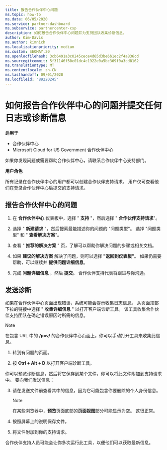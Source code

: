 ```yaml
---
title: 报告合作伙伴中心问题
ms.topic: how-to
ms.date: 06/05/2020
ms.service: partner-dashboard
ms.subservice: partnercenter-csp
description: 如何报告合作伙伴中心问题并为支持团队收集诊断信息。
author: Kim-Davis
ms.author: kimnich
ms.localizationpriority: medium
ms.custom: SEOMAY.20
ms.openlocfilehash: 3cb6491a3c0245cece4d65d3be6b1ec2f4a836cd
ms.sourcegitcommit: 5f31146f50e01dc4c1922e0a5bc369f0a3cd8162
ms.translationtype: MT
ms.contentlocale: zh-CN
ms.lasthandoff: 09/01/2020
ms.locfileid: "89220245"
---
```

# <a name="how-to-report-problems-with-partner-center-and-submit-any-log-or-diagnostics-information"></a>如何报告合作伙伴中心的问题并提交任何日志或诊断信息

**适用于**

- 合作伙伴中心
- Microsoft Cloud for US Government 合作伙伴中心

如果你发现问题或需要帮助合作伙伴中心，请联系合作伙伴中心支持部门。

**用户角色**

所有记录在合作伙伴中心的用户都可以创建合作伙伴支持请求。 用户仅可查看他们在登录合作伙伴中心后提交的支持请求。

## <a name="report-a-problem-with-the-partner-center"></a>报告合作伙伴中心的问题

1. 在 **合作伙伴中心** 仪表板中，选择 " **支持** "，然后选择 " **合作伙伴支持请求**"。

2. 选择 " **新建请求** "，然后搜索最能描述你的问题的 "问题类型"。 选择 "问题类型" 和 " **查看解决方案**"。

3. 查看 " **推荐的解决方案** " 页，了解可以帮助你解决问题的步骤或相关文档。

4. 如果 **建议的解决方案** 解决了问题，则可以选择 **"返回到仪表板"**。 如果仍需要帮助，可以继续并 **提供问题详细信息**。

5. 完成 **问题详细信息** ，然后 **提交**。 合作伙伴支持代表将跟进与你沟通。

## <a name="send-diagnostics"></a>发送诊断

如果在合作伙伴中心页面出现错误，系统可能会提示收集日志信息。 从页面顶部下拉的链接中选择 " **收集详细信息** " 以打开客户端诊断工具。 该工具收集合作伙伴支持团队在确定错误原因时所需的信息。 

>[!NOTE]
>在包含 URL 中的 **/pcv/** 的合作伙伴中心页面上，你可以手动打开工具来收集此信息。

1. 转到有问题的页面。

2. 按 **Ctrl + Alt + D** 以打开客户端诊断工具。

你可以预览诊断信息，然后将它保存到某个文件，你可以将此文件附加到支持请求中。 要向我们发送信息：

3. 请在发送文件前查看其中的信息，因为它可能包含你要删除的个人身份信息。

    >[!NOTE]
    >在某些浏览器中，**预览**页面底部的**页面视图**部分可能显示为空。 这很正常。

4. 按照屏幕上的说明保存文件。

5. 将文件附加到你的支持请求。

合作伙伴支持人员可能会让你多次运行此工具，以便他们可以获取最新信息。

